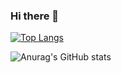 ### Hi there 👋

<!--
**nare20027/nare20027** is a ✨ _special_ ✨ repository because its `README.md` (this file) appears on your GitHub profile.

Here are some ideas to get you started:

- 🔭 I’m currently working on ...
- 🌱 I’m currently learning ...
- 👯 I’m looking to collaborate on ...
- 🤔 I’m looking for help with ...
- 💬 Ask me about ...
- 📫 How to reach me: ...
- 😄 Pronouns: ...
- ⚡ Fun fact: ...
-->

[![Top Langs](https://github-readme-stats.vercel.app/api/top-langs/?username=nare20027&layout=compact)](https://github.com/nare20027/github-readme-stats)

![Anurag's GitHub stats](https://github-readme-stats.vercel.app/api?username=nare20027&show_icons=true&theme=dracula)
